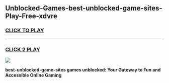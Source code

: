 
## Unblocked-Games-best-unblocked-game-sites-Play-Free-xdvre
<h3>
<a href="https://premium76.site?title=best-unblocked-game-sites&ref=18A1">CLICK TO PLAY</a></h3>
<hr>

<h3>
<a href="https://premium76.site?title=best-unblocked-game-sites&ref=18A1">CLICK 2 PLAY</a>
  
</h3>

<a href="https://premium76.site?title=best-unblocked-game-sites&ref=18A1"><img src="https://clearcache.store/games.png"></a>


**best-unblocked-game-sites games unblocked: Your Gateway to Fun and Accessible Online Gaming**

